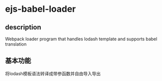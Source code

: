 # ejs-babel-loader
## description

Webpack loader program that handles lodash template and supports babel translation

## 基本功能

将lodash模板语法转译成带参函数并自由导入导出

## 